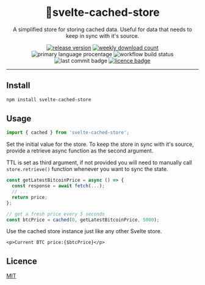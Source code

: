 <div align="center">

# 🌟svelte-cached-store

A simplified store for storing cached data.
Useful for data that needs to keep in sync with it's source.

[![release version](https://img.shields.io/npm/v/svelte-cached-store)](https://www.npmjs.com/package/svelte-cached-store) [![weekly download count](https://img.shields.io/npm/dm/svelte-cached-store)](https://npmcharts.com/compare/svelte-cached-store?interval=30&minimal=true) ![primary language procentage](https://img.shields.io/github/languages/top/bartektelec/svelte-cached-store) ![workflow build status](https://img.shields.io/github/actions/workflow/status/bartektelec/svelte-cached-store/npm-publish.yml) ![last commit badge](https://img.shields.io/github/last-commit/bartektelec/svelte-cached-store) [![licence badge](https://img.shields.io/npm/l/svelte-cached-store)](https://github.com/bartektelec/svelte-cached-store/blob/main/LICENSE)

</div>
<hr />

## Install

```sh
npm install svelte-cached-store
```

## Usage

```ts
import { cached } from 'svelte-cached-store';
```

Set the initial value for the store.
To keep the store in sync with it's source, provide a retrieve async function as the second argument.

TTL is set as third argument, if not provided you will need to manually call `store.retrieve()` function whenever you want to sync the state.

```ts
const getLatestBitcoinPrice = async () => {
  const response = await fetch(...);
  // ...
  return price;
};

// get a fresh price every 5 seconds
const btcPrice = cached(0, getLatestBitcoinPrice, 5000);
```

Use the cached store instance just like any other Svelte store.

```svelte
<p>Current BTC price:{$btcPrice}</p>
```

## Licence

[MIT](https://opensource.org/licenses/MIT)
